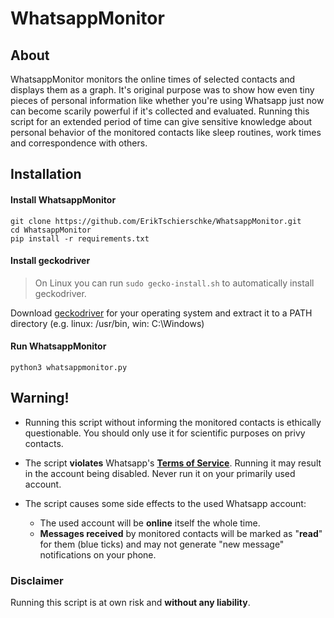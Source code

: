 ﻿# WhatsappMonitor
## About
WhatsappMonitor monitors the online times of selected contacts and displays them as a graph.
It's original purpose was to show how even tiny pieces of personal information like whether you're using Whatsapp just now can become scarily powerful if it's collected and evaluated.
Running this script for an extended period of time can give sensitive knowledge about personal behavior of the monitored contacts like sleep routines, work times and correspondence with others.

## Installation
#### Install WhatsappMonitor
    git clone https://github.com/ErikTschierschke/WhatsappMonitor.git
    cd WhatsappMonitor
    pip install -r requirements.txt
#### Install geckodriver
> On Linux you can run `sudo gecko-install.sh` to automatically install geckodriver.

Download [geckodriver](https://github.com/mozilla/geckodriver/releases) for your operating system and extract it to a PATH directory (e.g. linux: /usr/bin, win: C:\Windows\)
#### Run WhatsappMonitor

    python3 whatsappmonitor.py

## Warning!
- Running this script without informing the monitored contacts is ethically questionable. You should only use it for scientific purposes on privy contacts.

- The script **violates** Whatsapp's [**Terms of Service**](https://www.whatsapp.com/legal/#terms-of-service). Running it may result in the account being disabled. Never run it on your primarily used account.

- The script causes some side effects to the used Whatsapp account:
  - The used account will be **online** itself the whole time.
  - **Messages received** by monitored contacts will be marked as "**read**" for them (blue ticks) and may not generate "new message" notifications on your phone.

### Disclaimer
Running this script is at own risk and **without any liability**.

